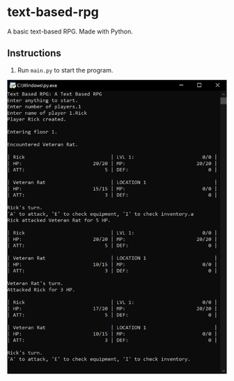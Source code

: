 # text-based-rpg

A basic text-based RPG. Made with Python.

## Instructions

1. Run `main.py` to start the program.

![Screenshot of Project](docs/screenshot_1.png)
